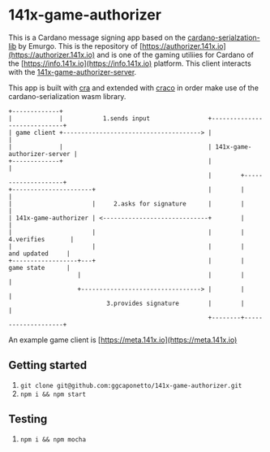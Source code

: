 # 141x-game-authorizer
This is a Cardano message signing app based on the [cardano-serialzation-lib](https://github.com/Emurgo/cardano-serialization-lib)
by Emurgo. This is the repository of [https://authorizer.141x.io](https://authorizer.141x.io) and is one of the gaming
utiliies for Cardano of the [https://info.141x.io](https://info.141x.io) platform. This client interacts with
 the [141x-game-authorizer-server](https://github.com/ggcaponetto/141x-game-authorizer-server).

This app is built with [cra](https://reactjs.org/docs/create-a-new-react-app.html) and extended with [craco](https://github.com/gsoft-inc/craco)
in order make use of the cardano-serialization wasm library.

````text
+-------------+
|             |           1.sends input                +-----------------------------+
| game client +--------------------------------------> |                             |
|             |                                        | 141x-game-authorizer-server |
+-------------+                                        |                             |
                                                       |        +--------------------+
+----------------------+                               |        |                    |
|                      |     2.asks for signature      |        |                    |
| 141x-game-authorizer | <-----------------------------+        |                    |
|                      |                               |        |   4.verifies       |
|                      |                               |        |    and updated     |
+------------------+---+                               |        |    game state      |
                   |                                   |        |                    |
                   +---------------------------------> |        |                    |
                           3.provides signature        |        |                    |
                                                       +--------+--------------------+
````
An example game client is [https://meta.141x.io](https://meta.141x.io)
## Getting started
1. ``git clone git@github.com:ggcaponetto/141x-game-authorizer.git``
1. ``npm i && npm start``
## Testing
1. ``npm i && npm mocha``
